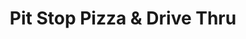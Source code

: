 ---
title: "Pit Stop Pizza & Drive Thru"
url: /springfield/pit-stop-pizza-und-drive-thru/
shop: Spirituosen
---